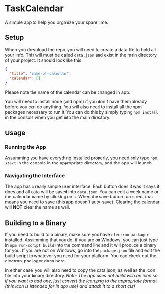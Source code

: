# TaskCalendar
A simple app to help you organize your spare time.

## Setup

When you download the repo, you will need to create a data file to hold all your info.  This will must be called `data.json` and exist in the main directory of your project.  It should look like this:

```json
{
  "title": "name-of-calendar",
  "calendar": []
}
```
  
Please note the name of the calendar can be changed in app.

You will need to install node (and npm) if you don't have them already before you can do anything.  You will also need to install all the npm packages necessary to run it.  You can do this by simply typing `npm install` in the console when you get into the main directory.

## Usage

### Running the App

Assumming you have everything installed properly, you need only type `npm start` in the console in the appropriate directory, and the app will launch.

### Navigating the Interface

The app has a really simple user interface.  Each button does it was it says it does and all data will be saved into `data.json`.  You can edit a week name or the calendar name by clicking on it.  When the save button turns red, that means you need to save (this app doesn't auto-save).  Clearing the calendar will **NOT** clear the name as well.

## Building to a Binary

If you need to build to a binary, make sure you have `electron-packager` installed.  Assumming that you do, if you are on Windows, you can just type in `npm run-script build` into the command line and it will produce a binary for you.  If you are not on Windows, go into the `package.json` file and edit the build script to whatever you need for your platform.  You can check out the electron-packager docs here.

In either case, you will also need to copy the data.json, as well as the icon file into your binary directory.  *Note: The app does not build with an icon so if you want to add one, just convert the icon.png to the appropriate format (this icon is intended for in app use) and attach it to a short cut)*




